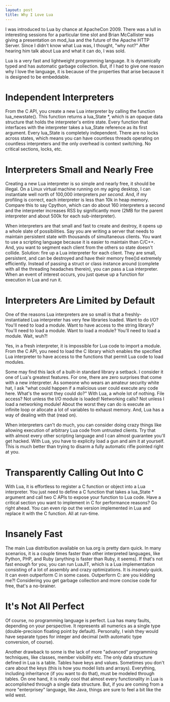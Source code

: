 ```yaml
---
layout: post
title: Why I Love Lua
---
```


I was introduced to Lua by chance at ApacheCon 2009. There was a lull in interesting sessions for a particular time slot and Brian McCallister was giving a presentation on mod_lua and the future of the Apache HTTP Server. Since I didn't know what Lua was, I thought, "why not?" After hearing him talk about Lua and what it can do, I was sold.

Lua is a very fast and lightweight programming language.  It is dynamically typed and has automatic garbage collection. But, if I had to give one reason why I love the language, it is because of the properties that arise because it is designed to be embeddable.

# Independent Interpreters

From the C API, you create a new Lua interpreter by calling the function lua_newstate(). This function returns a lua_State *, which is an opaque data structure that holds the interpreter's entire state. Every function that interfaces with the interpreter takes a lua_State reference as its first argument. Every lua_State is completely independent. There are no locks across states, which means you can have countless threads operating on countless interpreters and the only overhead is context switching. No critical sections, locks, etc.

# Interpreters Small and Nearly Free

Creating a new Lua interpreter is so simple and nearly free, it should be illegal. On a Linux virtual machine running on my aging desktop, I can instantiate well north of 100,000 interpreters *per second*. And, if my profiling is correct, each interpreter is less than 10k in heap memory. Compare this to say Cpython, which can do about 160 interpreters a second and the interpreter increases RSS by significantly more (2MB for the parent interpreter and about 500k for each sub-interpreter).

When interpreters are that small and fast to create and destroy, it opens up a whole slate of possibilities. Say you are writing a server that needs to maintain persistent state with thousands of simultaneous clients. You want to use a scripting language because it is easier to maintain than C/C++. And, you want to segment each client from the others so state doesn't collide. Solution: fire up a Lua interpreter for each client. They are small, persistent, and can be destroyed and have their memory free()d extremely efficiently. Instead of passing a struct or class instance around (complete with all the threading headaches therein), you can pass a Lua interpreter. When an event of interest occurs, you just queue up a function for execution in Lua and run it.

# Interpreters Are Limited by Default

One of the reasons Lua interpreters are so small is that a freshly-instantiated Lua interpreter has very few libraries loaded. Want to do I/O? You'll need to load a module. Want to have access to the string library? You'll need to load a module. Want to load a module? You'll need to load a module. Wait, wuh?!

Yes, in a fresh interpreter, it is impossible for Lua code to import a module. From the C API, you need to load the C library which enables the specified Lua interpreter to have access to the functions that permit Lua code to load modules.

Some may find this lack of a built-in standard library a setback. I consider it one of Lua's greatest features. For one, there are zero surprises that come with a new interpreter. As someone who wears an amateur security white hat, I ask "what could happen if a malicious user could execute any code here. What's the worst they could do?" With Lua, a whole lot of nothing. File access? Not unless the I/O module is loaded! Networking calls? Not unless I load a networking module! About the worst they can do is execute an infinite loop or allocate a lot of variables to exhaust memory. And, Lua has a way of dealing with that (read on).

When interpreters can't do much, you can consider doing crazy things like allowing execution of arbitrary Lua code from untrusted clients. Try that with almost every other scripting language and I can almost guarantee you'll get hacked. With Lua, you have to explicity load a gun and aim it at yourself. This is much better than trying to disarm a fully automatic rifle pointed right at you.

# Transparently Calling Out Into C

With Lua, it is effortless to register a C function or object into a Lua interpreter. You just need to define a C function that takes a lua_State * argument and call two C APIs to expose your function to Lua code. Have a critical section you want to implement in C for performance reasons? Go right ahead. You can even rip out the version implemented in Lua and replace it with the C function. All at run-time.

# Insanely Fast

The main Lua distribution available on lua.org is pretty darn quick. In many scenarios, it is a couple times faster than other interpreted languages, like Python, PHP, and Ruby (anything is faster than Ruby, it seems). If that's not fast enough for you, you can run LuaJIT, which is a Lua implementation consisting of a lot of assembly and crazy optimizations. It is *insanely* quick. It  can even outperform C in some cases. Outperform C: are you kidding me?! Considering you get garbage collection and more concise code for free, that's a no-brainer.

# It's Not All Perfect

Of course, no programming language is perfect. Lua has many faults, depending on your perspective. It represents all numerics as a single type (double-precision floating point by default). Personally, I wish they would have separate types for integer and decimal (with automatic type conversion, of course).

Another drawback to some is the lack of more "advanced" programming techniques, like classes, member visibility etc. The only data structure defined in Lua is a table. Tables have keys and values. Sometimes you don't care about the keys (this is how you model lists and arrays). Everything, including inheritance (if you want to do that), must be modeled through tables. On one hand, it is really cool that almost every functionality in Lua is accomplished through a single data structure. But, if you are coming from a more "enterprisey" language, like Java, things are sure to feel a bit like the wild west.

